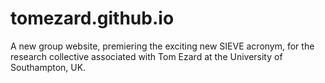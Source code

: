 # tomezard.github.io

A new group website, premiering the exciting new SIEVE acronym, for the research collective associated with Tom Ezard at the University of Southampton, UK.
